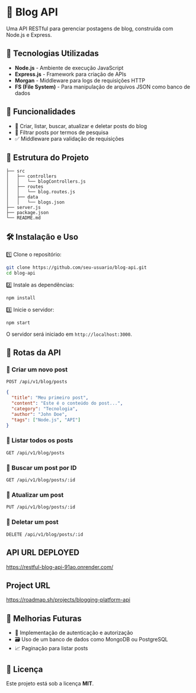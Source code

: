 # 📝 Blog API

Uma API RESTful para gerenciar postagens de blog, construída com Node.js e Express.

## 🚀 Tecnologias Utilizadas

- **Node.js** - Ambiente de execução JavaScript
- **Express.js** - Framework para criação de APIs
- **Morgan** - Middleware para logs de requisições HTTP
- **FS (File System)** - Para manipulação de arquivos JSON como banco de dados

## 📌 Funcionalidades

- 📜 Criar, listar, buscar, atualizar e deletar posts do blog
- 🔎 Filtrar posts por termos de pesquisa
- ✅ Middleware para validação de requisições

## 📂 Estrutura do Projeto
```
├── src
│   ├── controllers
│   │   └── blogControllers.js
│   ├── routes
│   │   └── blog.routes.js
│   ├── data
│   │   └── blogs.json
├── server.js
├── package.json
└── README.md
```

## 🛠️ Instalação e Uso

1️⃣ Clone o repositório:
```bash
git clone https://github.com/seu-usuario/blog-api.git
cd blog-api
```

2️⃣ Instale as dependências:
```bash
npm install
```

3️⃣ Inicie o servidor:
```bash
npm start
```

O servidor será iniciado em `http://localhost:3000`.

## 📌 Rotas da API

### 🔹 Criar um novo post
`POST /api/v1/blog/posts`
```json
{
  "title": "Meu primeiro post",
  "content": "Este é o conteúdo do post...",
  "category": "Tecnologia",
  "author": "John Doe",
  "tags": ["Node.js", "API"]
}
```

### 🔹 Listar todos os posts
`GET /api/v1/blog/posts`

### 🔹 Buscar um post por ID
`GET /api/v1/blog/posts/:id`

### 🔹 Atualizar um post
`PUT /api/v1/blog/posts/:id`

### 🔹 Deletar um post
`DELETE /api/v1/blog/posts/:id`

## API URL DEPLOYED
https://restful-blog-api-91ao.onrender.com/

## Project URL
https://roadmap.sh/projects/blogging-platform-api

## 🎯 Melhorias Futuras
- 🔐 Implementação de autenticação e autorização
- 🗃️ Uso de um banco de dados como MongoDB ou PostgreSQL
- 📈 Paginação para listar posts

## 📜 Licença
Este projeto está sob a licença **MIT**.

